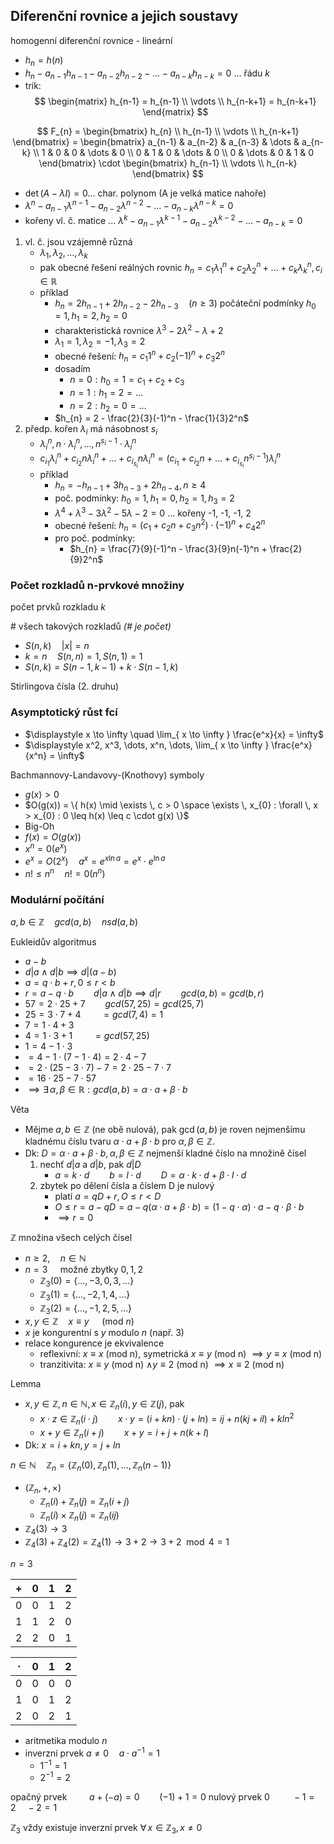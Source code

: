 ## Diferenční rovnice a jejich soustavy

homogenní diferenční rovnice - lineární

- $h_n = h(n)$
- $h_{n} - a_{n-1}h_{n-1}-a_{n-2}h_{n-2}-\dots-a_{n-k}h_{n-k} = 0$ ... řádu $k$
- trik:
$$
\begin{matrix}
h_{n-1} = h_{n-1} \\
\vdots \\
h_{n-k+1} = h_{n-k+1}
\end{matrix}
$$

$$
F_{n} = \begin{bmatrix}
h_{n} \\
h_{n-1} \\
\vdots \\
h_{n-k+1}
\end{bmatrix} = \begin{bmatrix}
a_{n-1} & a_{n-2} & a_{n-3} & \dots & a_{n-k} \\
1 & 0 & 0 & \dots & 0 \\
0 & 1 & 0 & \dots & 0 \\
0 & \dots & 0 & 1 & 0
\end{bmatrix} \cdot \begin{bmatrix}
h_{n-1} \\
\vdots \\
h_{n-k}
\end{bmatrix}
$$

- $\det(A - \lambda I) = 0 \dots \text{ char. polynom}$ (A je velká matice nahoře)
- $\lambda^n - a_{n-1}\lambda^{n-1} - a_{n-2}\lambda^{n-2} - \dots - a_{n-k}\lambda^{n-k} = 0$
- kořeny vl. č. matice ... $\lambda^k - a_{n-1}\lambda^{k-1} - a_{n-2}\lambda^{k-2} - \dots - a_{n-k} = 0$

1) vl. č. jsou vzájemně různá
	- $\lambda_{1}, \lambda_{2}, \dots, \lambda_{k}$
	- pak obecné řešení reálných rovnic $h_{n} = c_{1}\lambda^n_{1} + c_{2}\lambda^n_{2} + \dots + c_{k}\lambda^n_{k}, c_{i} \in \mathbb{R}$
	- příklad
		- $h_{n} = 2h_{n-1} + 2h_{n-2} - 2h_{n-3} \quad (n \geq 3)$ počáteční podmínky $h_{0} = 1, h_{1} = 2, h_{2} = 0$
		- charakteristická rovnice $\lambda^3 - 2\lambda^2 - \lambda + 2$
		- $\lambda_{1} = 1, \lambda_{2} = -1, \lambda_{3} = 2$
		- obecné řešení: $h_{n} = c_{1} 1^n + c_{2}(-1)^n + c_{3}2^n$
		- dosadím
			- $n = 0 : h_{0} = 1 = c_{1} + c_{2} + c_{3}$
			- $n = 1 : h_{1} = 2 = \dots$
			- $n = 2 : h_{2} = 0 = \dots$
		- $h_{n} = 2 - \frac{2}{3}(-1)^n - \frac{1}{3}2^n$
2) předp. kořen $\lambda_{i}$ má násobnost $s_{i}$
	- $\lambda_{i}^n, n \cdot \lambda_{i}^n, \dots, n^{s_{i}-1} \cdot \lambda_{i}^n$
	- $c_{i_{1}}\lambda^n_{i} + c_{i_{2}}n\lambda^n_{i} + \dots + c_{i_{s_{i}}}n\lambda^n_{i} = (c_{i_{1}} + c_{i_{2}}n + \dots + c_{i_{s_{i}}}n^{s_{i}-1}) \lambda_{i}^n$
	- příklad
		- $h_{n} = -h_{n-1} + 3h_{n-3} + 2h_{n-4}, n \geq 4$
		- poč. podmínky: $h_{0} = 1, h_{1}=0, h_{2} = 1, h_{3} = 2$
		- $\lambda^4 + \lambda^3 - 3\lambda^2 - 5\lambda - 2 = 0$ ... kořeny -1, -1, -1, 2
		- obecné řešení: $h_{n} = (c_{1} + c_{2}n + c_{3}n^2) \cdot (-1)^n + c_{4}2^n$
		- pro poč. podmínky:
			- $h_{n} = \frac{7}{9}(-1)^n - \frac{3}{9}n(-1)^n + \frac{2}{9}2^n$

### Počet rozkladů n-prvkové množiny

počet prvků rozkladu $k$

\# všech takových rozkladů *(# je počet)*

- $S(n,k) \quad |x| = n$
- $k = n \quad S(n,n) = 1, S(n,1) = 1$
- $S(n,k) = S(n-1, k-1) + k \cdot S(n-1, k)$

Stirlingova čísla (2. druhu)

### Asymptotický růst fcí

- $\displaystyle x \to \infty \quad \lim_{ x \to \infty } \frac{e^x}{x} = \infty$
- $\displaystyle x^2, x^3, \dots, x^n, \dots, \lim_{ x \to \infty } \frac{e^x}{x^n} = \infty$

Bachmannovy-Landavovy-(Knothovy) symboly
- $g(x) > 0$
- $O(g(x)) = \{ h(x) \mid \exists \, c > 0 \space \exists \, x_{0} : \forall \, x > x_{0} : 0 \leq h(x) \leq c \cdot g(x) \}$
- Big-Oh
- $f(x) = O(g(x))$
- $x^n = 0(e^x)$
- $e^x = O(2^x) \quad a^x = e^{x \ln a} = e^x \cdot e^{\ln a}$
- $n! \leq n^n \quad n! = 0(n^n)$

### Modulární počítání

$a, b \in \mathbb{Z} \quad gcd(a,b) \quad nsd(a,b)$

Eukleidův algoritmus
- $a-b$
- $d | a \wedge d | b \implies d | (a-b)$
- $a = q \cdot b + r, 0 \leq r < b$
- $r = a-q \cdot b \qquad d | a \wedge d | b \implies d | r \qquad gcd(a,b) = gcd(b,r)$
- $57 = 2 \cdot 25 + 7 \qquad gcd(57, 25) = gcd(25, 7)$
- $25 = 3 \cdot 7 + 4 \qquad = gcd(7, 4) = 1$
- $7 = 1 \cdot 4 + 3$
- $4 = 1 \cdot 3 + 1 \qquad = gcd(57, 25)$
- $1 = 4 - 1 \cdot 3$
- $= 4 - 1 \cdot (7 - 1 \cdot 4) = 2 \cdot 4 - 7$
- $= 2 \cdot (25 - 3 \cdot 7) - 7 = 2 \cdot 25 - 7 \cdot 7$
- $= 16 \cdot 25 - 7 \cdot 57$
- $\implies \exists \, \alpha, \beta \in \mathbb{R} : gcd(a,b) = \alpha \cdot a + \beta \cdot b$

Věta
- Mějme $a, b \in \mathbb{Z}$ (ne obě nulová), pak $\gcd(a,b)$ je roven nejmenšímu kladnému číslu tvaru $\alpha \cdot a + \beta \cdot b$ pro $\alpha, \beta \in \mathbb{Z}$.
- Dk: $D = \alpha \cdot a + \beta \cdot b, \alpha, \beta \in \mathbb{Z}$ nejmenší kladné číslo na množině čísel
	1) nechť $d|a$ a $d|b$, pak $d|D$
		- $a = k \cdot d \qquad b = l \cdot d \qquad D = \alpha \cdot k \cdot d + \beta \cdot l \cdot d$
	2) zbytek po dělení čísla a číslem D je nulový
		- platí $a = q D + r, O \leq r < D$
		- $O \leq r = a - qD = a - q(\alpha \cdot a + \beta \cdot b) = (1-q\cdot\alpha)\cdot a - q \cdot \beta \cdot b$
		- $\implies r= 0$

$\mathbb{Z}$ množina všech celých čísel
- $n \geq 2, \quad n \in \mathbb{N}$
- $n = 3 \quad$ možné zbytky $0, 1, 2$
	- $\mathbb{Z}_{3}(0) = \{ \dots, -3, 0, 3, \dots \}$
	- $\mathbb{Z}_{3}(1) = \{ \dots, -2, 1, 4, \dots \}$
	- $\mathbb{Z}_{3}(2) = \{ \dots, -1, 2, 5, \dots \}$
- $x, y \in \mathbb{Z} \quad x \equiv y \quad$ (mod $n$)
- $x$ je kongurentní s $y$ modulo $n$ (např. 3)
- relace kongurence je ekvivalence
	- reflexivní: $x \equiv x$ (mod n), symetrická $x \equiv y$ (mod n) $\implies y \equiv x$ (mod n)
	- tranzitivita: $x \equiv y$ (mod n) $\wedge y\equiv 2$ (mod n) $\implies x \equiv 2$ (mod n)

Lemma
- $x, y \in \mathbb{Z}, n \in \mathbb{N}, x \in \mathbb{Z}_{n}(i), y \in \mathbb{Z}(j)$, pak
	- $x \cdot z \in \mathbb{Z}_{n}(i\cdot j) \qquad x \cdot y = (i + kn) \cdot (j + ln) = ij + n(kj + il) + kln^2$
	- $x + y \in \mathbb{Z}_{n}(i+j) \qquad x + y = i + j + n(k + l)$
- Dk: $x = i + kn, y = j + ln$

$n \in \mathbb{N} \quad \mathbb{Z}_{n} = \{ \mathbb{Z}_{n}(0), \mathbb{Z}_{n}(1), \dots, \mathbb{Z}_{n}(n-1) \}$
- $(\mathbb{Z}_{n}, +, \times)$
	- $\mathbb{Z}_{n}(i) + \mathbb{Z}_{n}(j) = \mathbb{Z}_{n}(i + j)$
	- $\mathbb{Z}_{n}(i) \times \mathbb{Z}_{n}(j) = \mathbb{Z}_{n}(ij)$
- $\mathbb{Z}_{4}(3) \to 3$
- $\mathbb{Z}_{4}(3) + \mathbb{Z}_{4}(2) = \mathbb{Z}_{4}(1) \to 3 + 2 \to 3 + 2 \mod 4 = 1$

$n = 3$

| $+$   | 0   | 1   | 2   |
| --- | --- | --- | --- |
| 0   | 0   | 1   | 2   |
| 1   | 1   | 2   | 0   |
| 2   | 2   | 0   | 1   |

| $\cdot$  | 0   | 1   | 2   |
| --- | --- | --- | --- |
| 0   | 0   | 0   | 0   |
| 1   | 0   | 1   | 2   |
| 2   | 0   | 2   | 1   |

- aritmetika modulo $n$
- inverzní prvek $a \neq 0 \quad a \cdot a^{-1} = 1$
	- $1^{-1} = 1$
	- $2^{-1} = 2$

opačný prvek $\qquad a + (-a) = 0 \qquad (-1) + 1 = 0$
nulový prvek 0 $\qquad -1 = 2 \quad -2 = 1$

$\mathbb{Z}_{3}$ vždy existuje inverzní prvek $\forall \, x \in \mathbb{Z}_{3}, x \neq 0$
